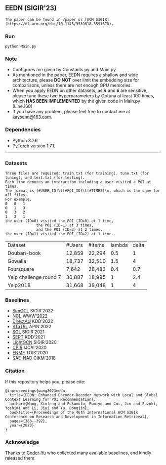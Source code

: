 ## EEDN (SIGIR'23) 
	The paper can be found in /paper or [ACM SIGIR](https://dl.acm.org/doi/10.1145/3539618.3591678).

### Run
	python Main.py

### Note
* Configures are given by Constants.py and Main.py
* As mentioned in the paper, EEDN requires a shallow and wide architecture, please **DO NOT** over limit the embedding size for comparisons, unless there are not enough GPU memories.
* When you apply EEDN on other datasets, as **$\lambda$** and **$\delta$** are sensitive, please tune these two hyperparameters by Optuna at least 100 times, which **HAS BEEN IMPLEMENTED** by the given code in Main.py (Line.160)
* If you have any problem, please feel free to contact me at kaysenn@163.com.

### Dependencies
* Python 3.7.6
* [PyTorch](https://pytorch.org/) version 1.7.1.
___

### Datasets
	Three files are required: train.txt (for training), tune.txt (for tuning), and test.txt (for testing).
	Each line denotes an interaction including a user visited a POI at times.
	The format is [#USER_ID]\t[#POI_ID]\t[#TIMES]\n, which is the same for all files.
	For example,
	0	0	1
	0	1	3
	0	3	2
	1	2	1
	the user (ID=0) visited the POI (ID=0) at 1 time, 
				  the POI (ID=1) at 3 times, 
				  and the POI (ID=3) at 2 times.
	the user (ID=1) visited the POI (ID=2) at 1 time.


<table>
	<tr> <td> Dataset</td> <td> #Users</td> <td> #Items</td> <td> lambda</td> <td> delta </td> </tr>
	<tr> <td> Douban-book</td> <td> 12,859</td> <td> 22,294</td> <td> 0.5</td> <td> 1 </td> </tr>
	<tr> <td> Gowalla</td> <td> 18,737</td> <td> 32,510</td> <td> 1.5 </td> <td> 4 </td> </tr>
	<tr> <td> Foursquare</td> <td> 7,642</td> <td> 28,483</td> <td> 0.4</td> <td> 0.7 </td></tr>
	<tr> <td> Yelp challenge round 7</td> <td> 30,887</td> <td> 18,995</td> <td> 1</td> <td> 2.4 </td></tr>
	<tr> <td> Yelp2018</td> <td> 31,668</td> <td> 38,048</td> <td> 1</td> <td> 4 </td></tr>
</table>


### Baselines
* [SimGCL](https://github.com/Coder-Yu/QRec) SIGIR'2022
* [NCL](https://github.com/RUCAIBox/NCL) WWW'2022
* [DirectAU](https://github.com/THUwangcy/DirectAU) KDD'2022
* [STaTRL](https://github.com/WangXFng/STaTRL) APIN'2022
* [SGL](https://github.com/wujcan/SGL-TensorFlow) SIGIR'2021
* [SEPT](https://github.com/Coder-Yu/QRec) KDD'2021
* [LightGCN](https://github.com/gusye1234/LightGCN-PyTorch) SIGIR'2020
* [CPIR](https://repository.kaust.edu.sa/bitstream/handle/10754/667564/Conference%20Paperfile1.pdf?sequence=1) IJCAI'2020
* [ENMF](https://github.com/chenchongthu/ENMF) TOIS'2020
* [SAE-NAD](https://github.com/allenjack/SAE-NAD) CIKM'2018

### Citation
If this repository helps you, please cite:

	@inproceedings{wang2023eedn,
	  title={EEDN: Enhanced Encoder-Decoder Network with Local and Global Context Learning for POI Recommendation},
	  author={Wang, Xinfeng and Fukumoto, Fumiyo and Cui, Jin and Suzuki, Yoshimi and Li, Jiyi and Yu, Dongjin},
	  booktitle={Proceedings of the 46th International ACM SIGIR Conference on Research and Development in Information Retrieval},
	  pages={383--392},
	  year={2023}
	}
### Acknowledge
Thanks to [Coder-Yu](https://github.com/Coder-Yu/SELFRec) who collected many available baselines, and kindly released them.
